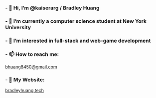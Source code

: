 <h3> - 👋 Hi, I’m @kaiserarg / Bradley Huang </h3>
<h3> - 🗽 I’m currently a computer science student at New York University </h3>
<h3> - 👀 I’m interested in full-stack and web-game development </h3>
<h3> - 📫 How to reach me: </h3> <a href="mailto:bhuang8450@gmail.com">bhuang8450@gmail.com</a>
<h3> - 🚗 My Website: </h3> <a href="bradleyhuang.tech">bradleyhuang.tech</a>

